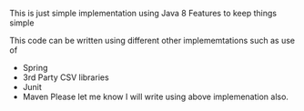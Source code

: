 This is just simple implementation using Java 8 Features to keep things simple

This code can be written using different other implememtations such as use of 
- Spring
- 3rd Party CSV libraries
- Junit
- Maven
Please let me know I will write using above implemenation also.
